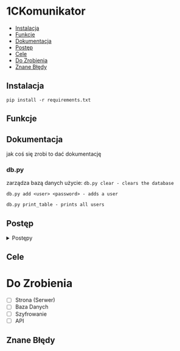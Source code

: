 # 1CKomunikator
- [Instalacja](#instalacja)
- [Funkcje](#funkcje)
- [Dokumentacja](#dokumentacja)
- [Postęp](#postęp)
- [Cele](#cele)
- [Do Zrobienia](#do-zrobienia)
- [Znane Błędy](#znane-błędy)

## Instalacja
```shell
pip install -r requirements.txt
```

## Funkcje

## Dokumentacja
jak coś się zrobi to dać dokumentację

### db.py
zarządza bazą danych
użycie:
`db.py clear - clears the database`

`db.py add <user> <password> - adds a user`

`db.py print_table - prints all users`

## Postęp

<details>
<summary> Postępy </summary>

### Podstawa serwera
- [ ] Całość gotowa
- [ ] Większość gotowa
- [ ] Połowa gotowa
- [x] Mniejszość gotowa
- [ ] Nic nie jest gotowe

### Obsługa bazy danych
- [ ] Całość gotowa
- [ ] Większość gotowa
- [ ] Połowa gotowa
- [ ] Mniejszość gotowa
- [x] Nic nie jest gotowe

### Działające API - Weryfikacja danych
- [ ] Całość gotowa
- [ ] Większość gotowa
- [ ] Połowa gotowa
- [ ] Mniejszość gotowa
- [x] Nic nie jest gotowe

### Działające API - Obsługa wiadomości
- [ ] Całość gotowa
- [ ] Większość gotowa
- [ ] Połowa gotowa
- [ ] Mniejszość gotowa
- [x] Nic nie jest gotowe

### Inne g$%&a
- [ ] Całość gotowa
- [ ] Większość gotowa
- [ ] Połowa gotowa
- [ ] Mniejszość gotowa
- [x] Nic nie jest gotowe

</details>

## Cele

# Do Zrobienia
 - [ ] Strona (Serwer)
 - [ ] Baza Danych
 - [ ] Szyfrowanie
 - [ ] API

## Znane Błędy
